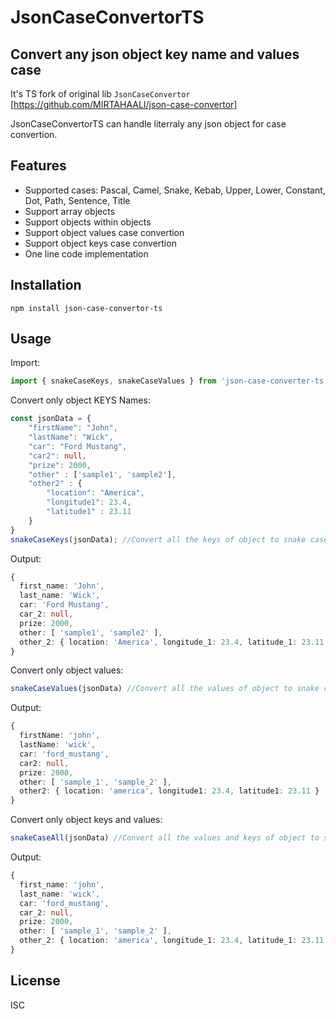 # JsonCaseConvertorTS
## Convert any json object key name and values case

It's TS fork of original lib `JsonCaseConvertor` [https://github.com/MIRTAHAALI/json-case-convertor]

JsonCaseConvertorTS can handle literraly any json object for case convertion. 
## Features

- Supported cases: Pascal, Camel, Snake, Kebab, Upper, Lower, Constant, Dot, Path, Sentence, Title
- Support array objects
- Support objects within objects
- Support object values case convertion
- Support object keys case convertion
- One line code implementation

## Installation

```npm
npm install json-case-convertor-ts
```

## Usage

Import:

```javascript
import { snakeCaseKeys, snakeCaseValues } from 'json-case-converter-ts';
```

Convert only object KEYS Names:

```typescript
const jsonData = { 
	"firstName": "John", 
	"lastName": "Wick", 
	"car": "Ford Mustang",
	"car2": null,
	"prize": 2000,
	"other" : ['sample1', 'sample2'],
	"other2" : {
		"location": "America",
		"longitude1": 23.4,
		"latitude1" : 23.11
	}
}
snakeCaseKeys(jsonData); //Convert all the keys of object to snake case
```

Output:

```typescript
{
  first_name: 'John',
  last_name: 'Wick',
  car: 'Ford Mustang',
  car_2: null,
  prize: 2000,
  other: [ 'sample1', 'sample2' ],
  other_2: { location: 'America', longitude_1: 23.4, latitude_1: 23.11 }
}
```

Convert only object values:

```typescript
snakeCaseValues(jsonData) //Convert all the values of object to snake case
```

Output:

```typescript
{
  firstName: 'john',
  lastName: 'wick',
  car: 'ford_mustang',
  car2: null,
  prize: 2000,
  other: [ 'sample_1', 'sample_2' ],
  other2: { location: 'america', longitude1: 23.4, latitude1: 23.11 }
}
```

Convert only object keys and values:

```typescript
snakeCaseAll(jsonData) //Convert all the values and keys of object to snake case
```
Output:

```typescript
{
  first_name: 'john',
  last_name: 'wick',
  car: 'ford_mustang',
  car_2: null,
  prize: 2000,
  other: [ 'sample_1', 'sample_2' ],
  other_2: { location: 'america', longitude_1: 23.4, latitude_1: 23.11 }
}
```


## License

ISC
